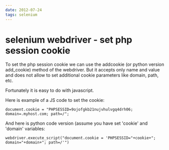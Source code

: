 ```yaml
---
date: 2012-07-24
tags: selenium
---
```

selenium webdriver - set php session cookie
============================================
To set the php session cookie we can use the addcookie (or python version add_cookie) method of the webdriver. But it accepts only name and value and does not allow to set additional cookie parameters like domain, path, etc.

Fortunately it is easy to do with javascript.

<!-- more -->
Here is example of a JS code to set the cookie:

    document.cookie = "PHPSESSID=9ojofgkb21nujvhulvgq4drh06; domain=.myhost.com; path=/";

And here is python code version (assume you have set 'cookie' and 'domain' variables:

    webdriver.execute_script("document.cookie = 'PHPSESSID="+cookie+"; domain="+domain+"; path=/'")

